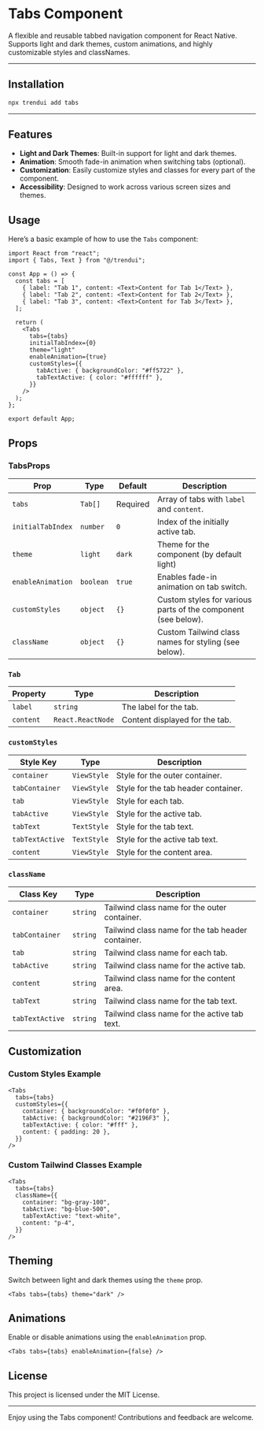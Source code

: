 # Tabs Component

A flexible and reusable tabbed navigation component for React Native. Supports light and dark themes, custom animations, and highly customizable styles and classNames.

---

## Installation

```bash
npx trendui add tabs
```

---

## Features

- **Light and Dark Themes**: Built-in support for light and dark themes.
- **Animation**: Smooth fade-in animation when switching tabs (optional).
- **Customization**: Easily customize styles and classes for every part of the component.
- **Accessibility**: Designed to work across various screen sizes and themes.

## Usage

Here’s a basic example of how to use the `Tabs` component:

```tsx
import React from "react";
import { Tabs, Text } from "@/trendui";

const App = () => {
  const tabs = [
    { label: "Tab 1", content: <Text>Content for Tab 1</Text> },
    { label: "Tab 2", content: <Text>Content for Tab 2</Text> },
    { label: "Tab 3", content: <Text>Content for Tab 3</Text> },
  ];

  return (
    <Tabs
      tabs={tabs}
      initialTabIndex={0}
      theme="light"
      enableAnimation={true}
      customStyles={{
        tabActive: { backgroundColor: "#ff5722" },
        tabTextActive: { color: "#ffffff" },
      }}
    />
  );
};

export default App;
```

## Props

### TabsProps

| Prop              | Type      | Default  | Description                                                   |
| ----------------- | --------- | -------- | ------------------------------------------------------------- |
| `tabs`            | `Tab[]`   | Required | Array of tabs with `label` and `content`.                     |
| `initialTabIndex` | `number`  | `0`      | Index of the initially active tab.                            |
| `theme`           | `light`   | `dark`   | Theme for the component (by default light)                    |
| `enableAnimation` | `boolean` | `true`   | Enables fade-in animation on tab switch.                      |
| `customStyles`    | `object`  | `{}`     | Custom styles for various parts of the component (see below). |
| `className`       | `object`  | `{}`     | Custom Tailwind class names for styling (see below).          |

### `Tab`

| Property  | Type              | Description                    |
| --------- | ----------------- | ------------------------------ |
| `label`   | `string`          | The label for the tab.         |
| `content` | `React.ReactNode` | Content displayed for the tab. |

### `customStyles`

| Style Key       | Type        | Description                         |
| --------------- | ----------- | ----------------------------------- |
| `container`     | `ViewStyle` | Style for the outer container.      |
| `tabContainer`  | `ViewStyle` | Style for the tab header container. |
| `tab`           | `ViewStyle` | Style for each tab.                 |
| `tabActive`     | `ViewStyle` | Style for the active tab.           |
| `tabText`       | `TextStyle` | Style for the tab text.             |
| `tabTextActive` | `TextStyle` | Style for the active tab text.      |
| `content`       | `ViewStyle` | Style for the content area.         |

### `className`

| Class Key       | Type     | Description                                       |
| --------------- | -------- | ------------------------------------------------- |
| `container`     | `string` | Tailwind class name for the outer container.      |
| `tabContainer`  | `string` | Tailwind class name for the tab header container. |
| `tab`           | `string` | Tailwind class name for each tab.                 |
| `tabActive`     | `string` | Tailwind class name for the active tab.           |
| `content`       | `string` | Tailwind class name for the content area.         |
| `tabText`       | `string` | Tailwind class name for the tab text.             |
| `tabTextActive` | `string` | Tailwind class name for the active tab text.      |

## Customization

### Custom Styles Example

```tsx
<Tabs
  tabs={tabs}
  customStyles={{
    container: { backgroundColor: "#f0f0f0" },
    tabActive: { backgroundColor: "#2196F3" },
    tabTextActive: { color: "#fff" },
    content: { padding: 20 },
  }}
/>
```

### Custom Tailwind Classes Example

```tsx
<Tabs
  tabs={tabs}
  className={{
    container: "bg-gray-100",
    tabActive: "bg-blue-500",
    tabTextActive: "text-white",
    content: "p-4",
  }}
/>
```

## Theming

Switch between light and dark themes using the `theme` prop.

```tsx
<Tabs tabs={tabs} theme="dark" />
```

## Animations

Enable or disable animations using the `enableAnimation` prop.

```tsx
<Tabs tabs={tabs} enableAnimation={false} />
```

## License

This project is licensed under the MIT License.

---

Enjoy using the Tabs component! Contributions and feedback are welcome.
